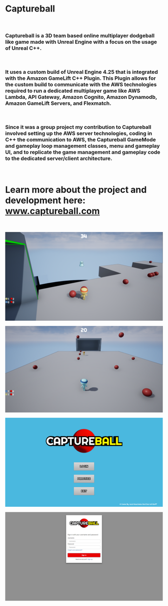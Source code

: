 # Captureball
<br>

### Captureball is a 3D team based online multiplayer dodgeball like game made with Unreal Engine with a focus on the usage of Unreal C++.
<br>

### It uses a custom build of Unreal Engine 4.25 that is integrated with the Amazon GameLift C++ Plugin. This Plugin allows for the custom build to communicate with the AWS technologies required to run a dedicated multiplayer game like AWS Lambda, API Gateway, Amazon Cognito, Amazon Dynamodb, Amazon GameLift Servers, and Flexmatch.
<br>

### Since it was a group project my contribution to Captureball involved setting up the AWS server technologies, coding in C++ the communication to AWS, the Captureball GameMode and gameplay loop management classes, menu and gameplay UI, and to replicate the game management and gameplay code to the dedicated server/client architecture.
<br>

# Learn more about the project and development here: www.captureball.com
<br>

![Yellow Team](https://github.com/DarrellWulff/ProjectCB/blob/master/Images/GhostBlue.PNG)

![Blue Team](https://github.com/DarrellWulff/ProjectCB/blob/master/Images/Start.PNG)

![TitleScreen](https://github.com/DarrellWulff/ProjectCB/blob/master/Images/MainMenu.PNG)

![Login](https://github.com/DarrellWulff/ProjectCB/blob/master/Images/CognitoLogInUnreal.PNG)





